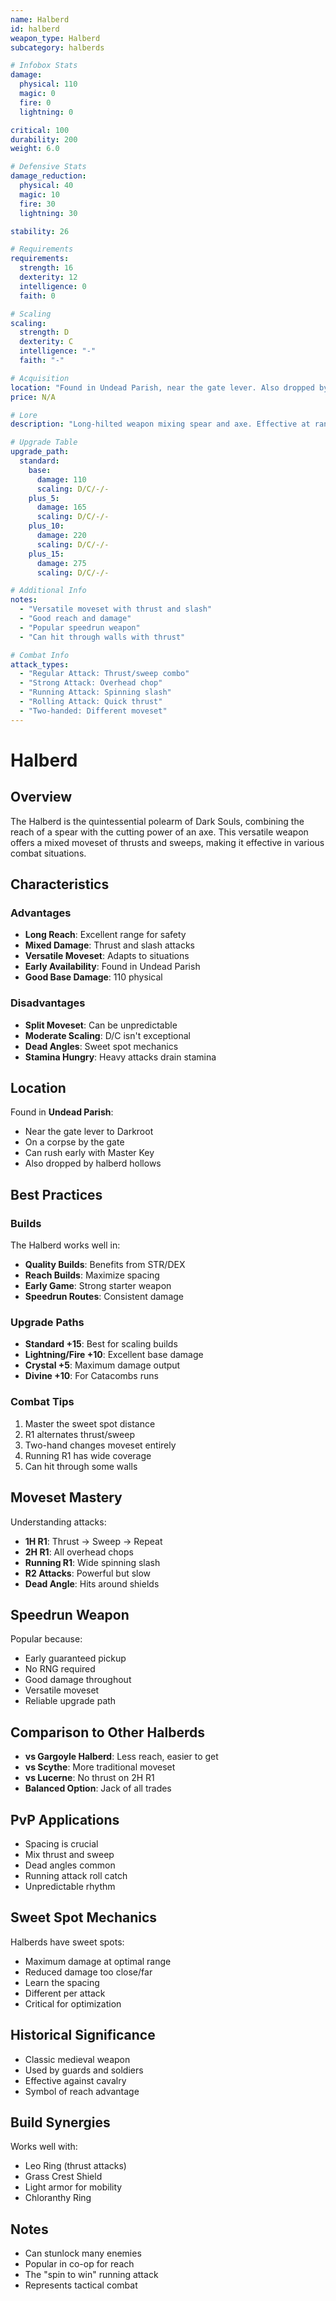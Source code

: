 ```yaml
---
name: Halberd
id: halberd
weapon_type: Halberd
subcategory: halberds

# Infobox Stats
damage:
  physical: 110
  magic: 0
  fire: 0
  lightning: 0

critical: 100
durability: 200
weight: 6.0

# Defensive Stats  
damage_reduction:
  physical: 40
  magic: 10
  fire: 30
  lightning: 30

stability: 26

# Requirements
requirements:
  strength: 16
  dexterity: 12
  intelligence: 0
  faith: 0

# Scaling
scaling:
  strength: D
  dexterity: C
  intelligence: "-"
  faith: "-"

# Acquisition
location: "Found in Undead Parish, near the gate lever. Also dropped by Halberd-wielding enemies."
price: N/A

# Lore
description: "Long-hilted weapon mixing spear and axe. Effective at range and in melee combat."

# Upgrade Table
upgrade_path:
  standard:
    base:
      damage: 110
      scaling: D/C/-/-
    plus_5:
      damage: 165
      scaling: D/C/-/-
    plus_10:
      damage: 220
      scaling: D/C/-/-
    plus_15:
      damage: 275
      scaling: D/C/-/-

# Additional Info
notes:
  - "Versatile moveset with thrust and slash"
  - "Good reach and damage"
  - "Popular speedrun weapon"
  - "Can hit through walls with thrust"

# Combat Info
attack_types:
  - "Regular Attack: Thrust/sweep combo"
  - "Strong Attack: Overhead chop"
  - "Running Attack: Spinning slash"
  - "Rolling Attack: Quick thrust"
  - "Two-handed: Different moveset"
---
```


# Halberd

## Overview
The Halberd is the quintessential polearm of Dark Souls, combining the reach of a spear with the cutting power of an axe. This versatile weapon offers a mixed moveset of thrusts and sweeps, making it effective in various combat situations.

## Characteristics

### Advantages
- **Long Reach**: Excellent range for safety
- **Mixed Damage**: Thrust and slash attacks
- **Versatile Moveset**: Adapts to situations
- **Early Availability**: Found in Undead Parish
- **Good Base Damage**: 110 physical

### Disadvantages
- **Split Moveset**: Can be unpredictable
- **Moderate Scaling**: D/C isn't exceptional
- **Dead Angles**: Sweet spot mechanics
- **Stamina Hungry**: Heavy attacks drain stamina

## Location
Found in **Undead Parish**:
- Near the gate lever to Darkroot
- On a corpse by the gate
- Can rush early with Master Key
- Also dropped by halberd hollows

## Best Practices

### Builds
The Halberd works well in:
- **Quality Builds**: Benefits from STR/DEX
- **Reach Builds**: Maximize spacing
- **Early Game**: Strong starter weapon
- **Speedrun Routes**: Consistent damage

### Upgrade Paths
- **Standard +15**: Best for scaling builds
- **Lightning/Fire +10**: Excellent base damage
- **Crystal +5**: Maximum damage output
- **Divine +10**: For Catacombs runs

### Combat Tips
1. Master the sweet spot distance
2. R1 alternates thrust/sweep
3. Two-hand changes moveset entirely
4. Running R1 has wide coverage
5. Can hit through some walls

## Moveset Mastery
Understanding attacks:
- **1H R1**: Thrust → Sweep → Repeat
- **2H R1**: All overhead chops
- **Running R1**: Wide spinning slash
- **R2 Attacks**: Powerful but slow
- **Dead Angle**: Hits around shields

## Speedrun Weapon
Popular because:
- Early guaranteed pickup
- No RNG required
- Good damage throughout
- Versatile moveset
- Reliable upgrade path

## Comparison to Other Halberds
- **vs Gargoyle Halberd**: Less reach, easier to get
- **vs Scythe**: More traditional moveset
- **vs Lucerne**: No thrust on 2H R1
- **Balanced Option**: Jack of all trades

## PvP Applications
- Spacing is crucial
- Mix thrust and sweep
- Dead angles common
- Running attack roll catch
- Unpredictable rhythm

## Sweet Spot Mechanics
Halberds have sweet spots:
- Maximum damage at optimal range
- Reduced damage too close/far
- Learn the spacing
- Different per attack
- Critical for optimization

## Historical Significance
- Classic medieval weapon
- Used by guards and soldiers
- Effective against cavalry
- Symbol of reach advantage

## Build Synergies
Works well with:
- Leo Ring (thrust attacks)
- Grass Crest Shield
- Light armor for mobility
- Chloranthy Ring

## Notes
- Can stunlock many enemies
- Popular in co-op for reach
- The "spin to win" running attack
- Represents tactical combat